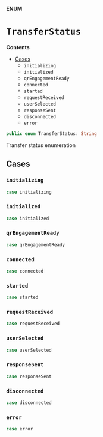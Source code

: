 **ENUM**

# `TransferStatus`

**Contents**

- [Cases](#cases)
  - `initializing`
  - `initialized`
  - `qrEngagementReady`
  - `connected`
  - `started`
  - `requestReceived`
  - `userSelected`
  - `responseSent`
  - `disconnected`
  - `error`

```swift
public enum TransferStatus: String
```

Transfer status enumeration

## Cases
### `initializing`

```swift
case initializing
```

### `initialized`

```swift
case initialized
```

### `qrEngagementReady`

```swift
case qrEngagementReady
```

### `connected`

```swift
case connected
```

### `started`

```swift
case started
```

### `requestReceived`

```swift
case requestReceived
```

### `userSelected`

```swift
case userSelected
```

### `responseSent`

```swift
case responseSent
```

### `disconnected`

```swift
case disconnected
```

### `error`

```swift
case error
```
